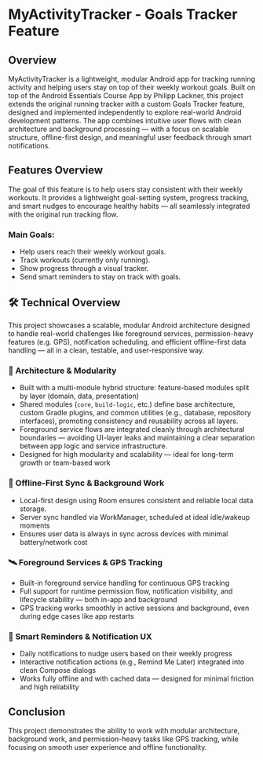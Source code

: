
# MyActivityTracker - Goals Tracker Feature

## Overview
MyActivityTracker is a lightweight, modular Android app for tracking running activity and helping users stay on top of their weekly workout goals. Built on top of the Android Essentials Course App by Philipp Lackner, this project extends the original running tracker with a custom Goals Tracker feature, designed and implemented independently to explore real-world Android development patterns.
The app combines intuitive user flows with clean architecture and background processing — with a focus on scalable structure, offline-first design, and meaningful user feedback through smart notifications.

## Features Overview
The goal of this feature is to help users stay consistent with their weekly workouts. It provides a lightweight goal-setting system, progress tracking, and smart nudges to encourage healthy habits — all seamlessly integrated with the original run tracking flow.

### Main Goals:
- Help users reach their weekly workout goals.
- Track workouts (currently only running).
- Show progress through a visual tracker.
- Send smart reminders to stay on track with goals.

## 🛠 Technical Overview

This project showcases a scalable, modular Android architecture designed to handle real-world challenges like foreground services, permission-heavy features (e.g. GPS), notification scheduling, and efficient offline-first data handling — all in a clean, testable, and user-responsive way.

### 🔧 Architecture & Modularity
- Built with a multi-module hybrid structure: feature-based modules split by layer (domain, data, presentation)
- Shared modules (`core`, `build-logic`, etc.) define base architecture, custom Gradle plugins, and common utilities (e.g., database, repository interfaces), promoting consistency and reusability across all layers.
- Foreground service flows are integrated cleanly through architectural boundaries — avoiding UI-layer leaks and maintaining a clear separation between app logic and service infrastructure.
- Designed for high modularity and scalability — ideal for long-term growth or team-based work

### 🔄 Offline-First Sync & Background Work
- Local-first design using Room ensures consistent and reliable local data storage.
- Server sync handled via WorkManager, scheduled at ideal idle/wakeup moments
- Ensures user data is always in sync across devices with minimal battery/network cost

### 🛰 Foreground Services & GPS Tracking
- Built-in foreground service handling for continuous GPS tracking
- Full support for runtime permission flow, notification visibility, and lifecycle stability — both in-app and background
- GPS tracking works smoothly in active sessions and background, even during edge cases like app restarts

### 🔔 Smart Reminders & Notification UX
- Daily notifications to nudge users based on their weekly progress
- Interactive notification actions (e.g., Remind Me Later) integrated into clean Compose dialogs
- Works fully offline and with cached data — designed for minimal friction and high reliability


## Conclusion
This project demonstrates the ability to work with modular architecture, background work, and permission-heavy tasks like GPS tracking, while focusing on smooth user experience and offline functionality.
